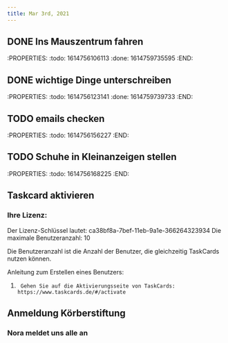 ```yaml
---
title: Mar 3rd, 2021
---
```


## DONE Ins Mauszentrum fahren
:PROPERTIES:
:todo: 1614756106113
:done: 1614759735595
:END:
## DONE  wichtige Dinge unterschreiben
:PROPERTIES:
:todo: 1614756123141
:done: 1614759739733
:END:
## TODO emails checken
:PROPERTIES:
:todo: 1614756156227
:END:
## TODO Schuhe in Kleinanzeigen stellen
:PROPERTIES:
:todo: 1614756168225
:END:
## Taskcard aktivieren
### Ihre Lizenz:

Der Lizenz-Schlüssel lautet: ca38bf8a-7bef-11eb-9a1e-366264323934
Die maximale Benutzeranzahl: 10

Die Benutzeranzahl ist die Anzahl der Benutzer, die gleichzeitig TaskCards nutzen können.


Anleitung zum Erstellen eines Benutzers:

1.      Gehen Sie auf die Aktivierungsseite von TaskCards: https://www.taskcards.de/#/activate
## Anmeldung Körberstiftung
### Nora meldet uns alle an
##
##
##
